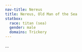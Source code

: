 ```yaml
---
nav-title: Nereus
title: Nereus, Old Man of the Sea
statbox:
  race: titan (sea)
  gender: male
  domains: Trickery
---
```


...
